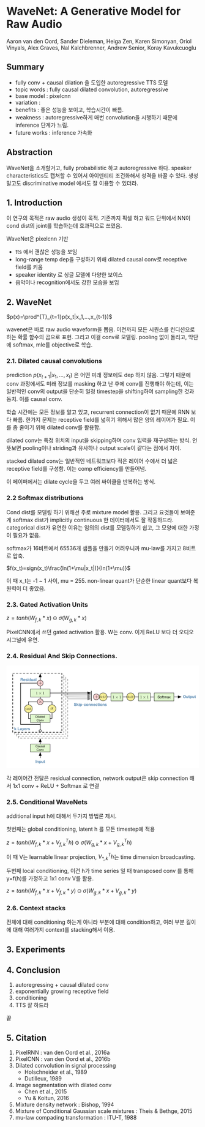 # WaveNet: A Generative Model for Raw Audio

Aaron van den Oord, Sander Dieleman, Heiga Zen, Karen Simonyan, Oriol Vinyals, Alex Graves, Nal Kalchbrenner, Andrew Senior, Koray Kavukcuoglu

## Summary

- fully conv + causal dilation 을 도입한 autoregressive TTS 모델
- topic words : fully causal dilated convolution, autoregressive
- base model : pixelcnn
- variation : 
- benefits : 좋은 성능을 보이고, 학습시간이 빠름.
- weakness : autoregressive하게 매번 convolution을 시행하기 때문에 inference 단계가 느림.
- future works : inference 가속화

## Abstraction

WaveNet을 소개할거고, fully probabilistic 하고 autoregressive 하다.
speaker characteristics도 캡쳐할 수 있어서 아이덴티티 조건화해서 성격을 바꿀 수 있다.
생성 말고도 discriminative model 에서도 잘 이용할 수 있더라.

## 1. Introduction

이 연구의 목적은 raw audio 생성이 목적.
기존까지 픽셀 하고 워드 단위에서 NN이 cond dist의 joint를 학습하는데 효과적으로 쓰였음.

WaveNet은 pixelcnn 기반
- tts 에서 괜찮은 성능을 보임
- long-range temp dep을 구성하기 위해 dilated causal conv로 receptive field를 키움
- speaker identity 로 싱글 모델에 다양한 보이스
- 음악이나 recognition에서도 강한 모습을 보임 

## 2. WaveNet

$p(x)=\prod^{T}_{t=1}p(x_t|x_1,...,x_{t-1})$

wavenet은 바로 raw audio waveform을 뽑음. 이전까지 모든 시퀀스를 컨디션으로 하는 확률 함수의 곱으로 표현. 그리고 이걸 conv로 모델링. pooling 없이 돌리고, 막단에 softmax, mle를 objective로 학습. 

### 2.1. Dilated causal convolutions

prediction $p(x_{t+1}|x_1,...,x_t)$ 은 어떤 미래 정보에도 dep 하지 않음. 그렇기 때문에 conv 과정에서도 미래 정보를 masking 하고 난 후에 conv를 진행해야 하는데, 이는 일반적인 conv의 output을 단순히 일정 timestep을 shifting하여 sampling한 것과 동치. 이를 causal conv.

학습 시간에는 모든 정보를 알고 있고, recurrent connection이 없기 때문에 RNN 보다 빠름. 한가지 문제는 receptive field를 넓히기 위해서 많은 양의 레이어가 필요. 이를 좀 줄이기 위해 dilated conv를 활용함.

dilated conv는 특정 위치의 input을 skipping하며 conv 입력을 재구성하는 방식. 언뜻보면 pooling이나 striding과 유사하나 output scale이 같다는 점에서 차이.

stacked dilated conv는 일반적인 네트워크보다 적은 레이어 수에서 더 넓은 receptive field를 구성함. 이는 comp efficiency를 만들어냄.

이 페이퍼에서는 dilate cycle을 두고 여러 싸이클을 반복하는 방식. 

### 2.2 Softmax distributions

Cond dist를 모델링 하기 위해선 주로 mixture model 활용. 그리고 요것들이 보여준게 softmax dist가 implicitly continuous 한 데이터에서도 잘 작동하드라. categorical dist가 유연한 이유는 임의의 dist를 모델링하기 쉽고, 그 모양에 대한 가정이 필요가 없음.

softmax가 16비트에서 65536개 샘플을 만들기 어려우니까 mu-law를 가지고 8비트로 압축.

$f(x_t)=sign(x_t)\frac{ln(1+\mu|x_t|)}{ln(1+\mu)}$

이 때 x_t는 -1 ~ 1 사이, mu = 255. non-linear quant가 단순한 linear quant보다 복원력이 더 좋았음.

### 2.3. Gated Activation Units

$z=tanh(W_{f,k}*x)\odot\sigma(W_{g,k}*x)$

PixelCNN에서 쓰던 gated activation 활용. W는 conv. 이게 ReLU 보다 더 오디오 시그널에 유연.

### 2.4. Residual And Skip Connections.

![figure4](./rsrc/wavenet_fig4.png)

각 레이어간 전달은 residual connection, network output은 skip connection 해서 1x1 conv + ReLU + Softmax 로 연결

### 2.5. Conditional WaveNets

additional input h에 대해서 두가지 방법론 제시.

첫번째는 global conditioning, latent h 를 모든 timestep에 적용

$z=tanh(W_{f,k}*x + V^T_{f,k}h)\odot\sigma(W_{g,k}*x+V^T_{g,k}h)$

이 때 V는 learnable linear projection, $V^T_{*,k}h$는 time dimension broadcasting.

두번째 local conditioning, 이건 h가 time series 일 때 transposed conv 를 통해 y=f(h)를 가정하고 1x1 conv V를 활용.

$z=tanh(W_{f,k}*x + V_{f,k}*y)\odot\sigma(W_{g,k}*x+V_{g,k}*y)$

### 2.6. Context stacks

전체에 대해 conditioning 하는게 아니라 부분에 대해 condition하고, 여러 부분 길이에 대해 여러가지 context를 stacking해서 이용.

## 3. Experiments

## 4. Conclusion

1. autoregressing + causal dilated conv
2. exponentially growing receptive field
3. conditioning
4. TTS 잘 하드라

끝

## 5. Citation

1. PixelRNN : van den Oord et al., 2016a
2. PixelCNN : van den Oord et al., 2016b
3. Dilated convolution in signal processing
   - Holschneider et al., 1989
   - Dutilleux, 1989
4. Image segmentation with dilated conv
   - Chen et al., 2015
   - Yu & Koltun, 2016
5. Mixture density network : Bishop, 1994
6. Mixture of Conditional Gaussian scale mixtures : Theis & Bethge, 2015
7. mu-law compading transformation : ITU-T, 1988